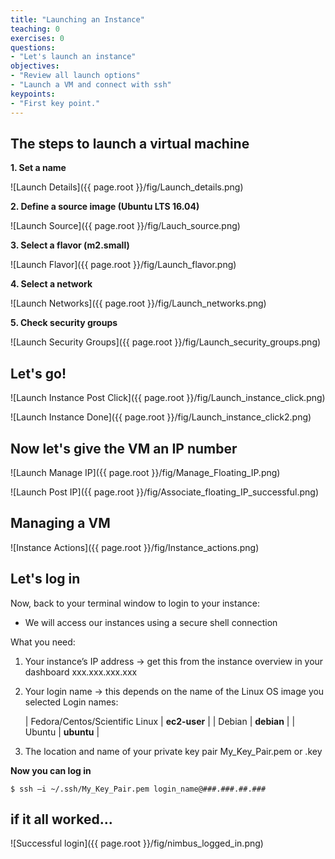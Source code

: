 ```yaml
---
title: "Launching an Instance"
teaching: 0
exercises: 0
questions:
- "Let's launch an instance"
objectives:
- "Review all launch options"
- "Launch a VM and connect with ssh"
keypoints:
- "First key point."
---
```


## The steps to launch a virtual machine

**1. Set a name**

![Launch Details]({{ page.root }}/fig/Launch_details.png)

**2. Define a source image (Ubuntu LTS 16.04)**

![Launch Source]({{ page.root }}/fig/Lauch_source.png)

**3. Select a flavor (m2.small)**

![Launch Flavor]({{ page.root }}/fig/Launch_flavor.png)

**4. Select a network**

![Launch Networks]({{ page.root }}/fig/Launch_networks.png)

**5. Check security groups**

![Launch Security Groups]({{ page.root }}/fig/Launch_security_groups.png)

## Let's go!
![Launch Instance Post Click]({{ page.root }}/fig/Launch_instance_click.png)

![Launch Instance Done]({{ page.root }}/fig/Launch_instance_click2.png)

## Now let's give the VM an IP number

![Launch Manage IP]({{ page.root }}/fig/Manage_Floating_IP.png)

![Launch Post IP]({{ page.root }}/fig/Associate_floating_IP_successful.png)

## Managing a VM
![Instance Actions]({{ page.root }}/fig/Instance_actions.png)

## Let's log in
Now, back to your terminal window to login to your instance:
* We will access our instances using a secure shell connection

What you need:
1. Your instance’s IP address -> get this from the instance overview in your dashboard
    xxx.xxx.xxx.xxx

2. Your login name -> this depends on the name of the Linux OS image you selected
    Login names:

    | Fedora/Centos/Scientific Linux | **ec2-user** |
    | Debian  | **debian** |
    | Ubuntu  | **ubuntu** |

3. The location and name of your private key pair
    My_Key_Pair.pem or .key

**Now you can log in**

    $ ssh –i ~/.ssh/My_Key_Pair.pem login_name@###.###.##.###  

## if it all worked...

![Successful login]({{ page.root }}/fig/nimbus_logged_in.png)
